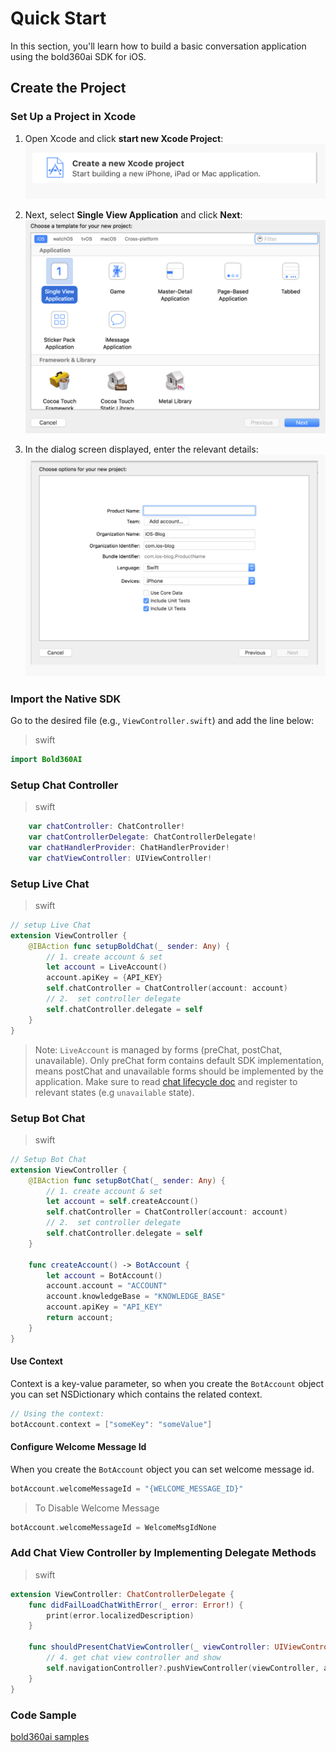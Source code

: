 # Quick Start

In this section, you'll learn how to build a basic conversation application using the bold360ai SDK for iOS.

## Create the Project  

### Set Up a Project in Xcode  

1. Open Xcode and click **start new Xcode Project**:
        ![](images/iOS/conversation/newProj.png)

2. Next, select **Single View Application** and click **Next**:
        ![](images/iOS/conversation/singleView.png)

3. In the dialog screen displayed, enter the relevant details:
        ![](images/iOS/conversation/projDetails.png)

### Import the Native SDK

Go to the desired file (e.g., `ViewController.swift`) and add the line below:

>swift

```swift
import Bold360AI
```

### Setup Chat Controller

>swift

```swift
    var chatController: ChatController!
    var chatControllerDelegate: ChatControllerDelegate!
    var chatHandlerProvider: ChatHandlerProvider!
    var chatViewController: UIViewController!
```

### Setup Live Chat

>swift

```swift
// setup Live Chat
extension ViewController {
    @IBAction func setupBoldChat(_ sender: Any) {
        // 1. create account & set
        let account = LiveAccount()
        account.apiKey = {API_KEY}
        self.chatController = ChatController(account: account)
        // 2.  set controller delegate
        self.chatController.delegate = self
    }
}
```

> Note: `LiveAccount` is managed by forms (preChat, postChat, unavailable).
>Only preChat form contains default SDK implementation, means postChat and unavailable forms should be implemented by the application.
>Make sure to read [chat lifecycle doc](https://developer.bold360.com/help/EN/Bold360API/Bold360API/c_sdk_combined_ios_adv_chat_lifecycle.html) and register to relevant states (e.g `unavailable` state).

### Setup Bot Chat

>swift

```swift
// Setup Bot Chat
extension ViewController {
    @IBAction func setupBotChat(_ sender: Any) {
        // 1. create account & set
        let account = self.createAccount()
        self.chatController = ChatController(account: account)
        // 2.  set controller delegate
        self.chatController.delegate = self
    }
    
    func createAccount() -> BotAccount {
        let account = BotAccount()
        account.account = "ACCOUNT"
        account.knowledgeBase = "KNOWLEDGE_BASE"
        account.apiKey = "API_KEY"
        return account;
    }
}
```

#### Use Context

Context is a key-value parameter, so when you create the `BotAccount` object you can set NSDictionary which contains the related context.

``` swift
// Using the context:
botAccount.context = ["someKey": "someValue"]
```

#### Configure Welcome Message Id

When you create the `BotAccount` object you can set welcome message id.

```swift
botAccount.welcomeMessageId = "{WELCOME_MESSAGE_ID}"
```

>To Disable Welcome Message 

```swift
botAccount.welcomeMessageId = WelcomeMsgIdNone
```

### Add Chat View Controller by Implementing Delegate Methods  

>swift

```swift
extension ViewController: ChatControllerDelegate {
    func didFailLoadChatWithError(_ error: Error!) {
        print(error.localizedDescription)
    }
    
    func shouldPresentChatViewController(_ viewController: UIViewController!) {
        // 4. get chat view controller and show
        self.navigationController?.pushViewController(viewController, animated: true)
    }
}
```

### Code Sample

[bold360ai samples](https://github.com/bold360ai/bold360-mobile-samples-ios)
